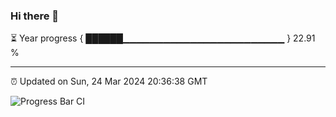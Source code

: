 ### Hi there 👋

⏳ Year progress { ██████▁▁▁▁▁▁▁▁▁▁▁▁▁▁▁▁▁▁▁▁▁▁▁▁ } 22.91 %

---

⏰ Updated on Sun, 24 Mar 2024 20:36:38 GMT

![Progress Bar CI](https://github.com/IshwaranRudhara/GIT-ACTION/workflows/Progress%20Bar%20CI/badge.svg)
